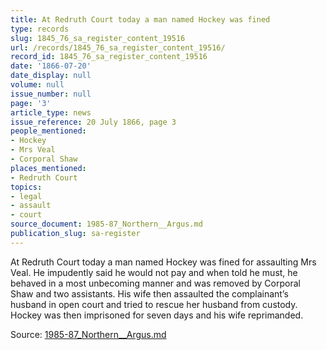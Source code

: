 ```yaml
---
title: At Redruth Court today a man named Hockey was fined
type: records
slug: 1845_76_sa_register_content_19516
url: /records/1845_76_sa_register_content_19516/
record_id: 1845_76_sa_register_content_19516
date: '1866-07-20'
date_display: null
volume: null
issue_number: null
page: '3'
article_type: news
issue_reference: 20 July 1866, page 3
people_mentioned:
- Hockey
- Mrs Veal
- Corporal Shaw
places_mentioned:
- Redruth Court
topics:
- legal
- assault
- court
source_document: 1985-87_Northern__Argus.md
publication_slug: sa-register
---
```


At Redruth Court today a man named Hockey was fined for assaulting Mrs Veal.  He impudently said he would not pay and when told he must, he behaved in a most unbecoming manner and was removed by Corporal Shaw and two assistants.  His wife then assaulted the complainant’s husband in open court and tried to rescue her husband from custody.  Hockey was then imprisoned for seven days and his wife reprimanded.

Source: [1985-87_Northern__Argus.md](/downloads/markdown/1985-87_Northern__Argus.md)
